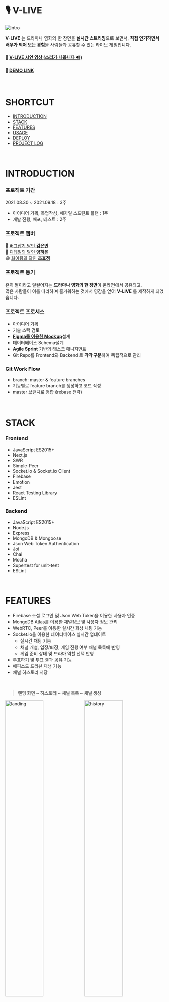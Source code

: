# 🎙 V-LIVE

<img src="readme.asset/play.gif" alt="intro">

**V-LIVE** 는 드라마나 영화의 한 장면을 **실시간 스트리밍**으로 보면서, **직접 연기하면서 배우가 되어 보는 경험**을 사람들과 공유할 수 있는 라이브 게임입니다.

#### 🔗 **[V-LIVE 시연 영상 (소리가 나옵니다 🔊) ](https://awwdwd.s3.ap-northeast-2.amazonaws.com/vlive_%E1%84%89%E1%85%B5%E1%84%8B%E1%85%A7%E1%86%AB+%E1%84%8B%E1%85%A7%E1%86%BC%E1%84%89%E1%85%A1%E1%86%BC.mp4)**

#### 🔗 **[DEMO LINK](https://www.vlive.live/)**

<br>

# **SHORTCUT**

- [INTRODUCTION](#INTRODUCTION)
- [STACK](#STACK)
- [FEATURES](#FEATURES)
- [USAGE](#USAGE)
- [DEPLOY](#DEPLOY)
- [PROJECT LOG](#PROJECT-LOG)

<br>

# INTRODUCTION

### **프로젝트 기간**

2021.08.30 ~ 2021.09.18 : 3주

- 아이디어 기획, 목업작성, 애자일 스프린트 플랜 : 1주
- 개발 진행, 배포, 테스트 : 2주

### **프로젝트 멤버**

🐞 [버그잡기 달인 **김은빈**](https://github.com/stitchy11)<br>
🤹 [디테일의 달인 **양하윤**](https://github.com/mycolki)<br>
😃 [화이팅의 달인 **조효정**](https://github.com/julian-jeong)

### **프로젝트 동기**

흔히 짤이라고 일컬어지는 **드라마나 영화의 한 장면**이 온라인에서 공유되고, <br>많은 사람들이 이를 따라하며 즐거워하는 것에서 영감을 얻어 **V-LIVE** 를 제작하게 되었습니다.

### **프로젝트 프로세스**

- 아이디어 기획
- 기술 스택 검토
- [**Figma를 이용한 Mockup**](https://www.figma.com/file/JoxQgsA29zX7TaaEXHeIkC/Dubbing-Game?node-id=0%3A1)설계
- 데이터베이스 Schema설계
- **Agile Sprint** 기반의 태스크 매니지먼트
- Git Repo를 Frontend와 Backend 로 **각각 구분**하여 독립적으로 관리

### **Git Work Flow**

- branch: master & feature branches
- 기능별로 feature branch를 생성하고 코드 작성
- master 브랜치로 병합 (rebase 전략)

<br>

# STACK

### **Frontend**

- JavaScript ES2015+
- Next.js
- SWR
- Simple-Peer
- Socket.io & Socket.io Client
- Firebase
- Emotion
- Jest
- React Testing Library
- ESLint

### **Backend**

- JavaScript ES2015+
- Node.js
- Express
- MongoDB & Mongoose
- Json Web Token Authentication
- Joi
- Chai
- Mocha
- Supertest for unit-test
- ESLint

<br>

# FEATURES

- Firebase 소셜 로그인 및 Json Web Token을 이용한 사용자 인증
- MongoDB Atlas를 이용한 채널정보 및 사용자 정보 관리
- WebRTC, Peer를 이용한 실시간 화상 채팅 기능
- Socket.io을 이용한 데이터베이스 실시간 업데이트
  - 실시간 채팅 기능
  - 채널 개설, 입장/퇴장, 게임 진행 여부 채널 목록에 반영
  - 게임 준비 상태 및 드라마 역할 선택 반영
- 투표하기 및 투표 결과 공유 기능
- 에피소드 프리뷰 재생 기능
- 채널 히스토리 저장

<br>

> **랜딩 화면 ~ 히스토리 ~ 채널 목록 ~ 채널 생성**

<div>
<img style="width: 49%" src="readme.asset/landing.jpg" alt="landing">
<img style="width: 49%" src="readme.asset/history.jpg" alt="history">
<img style="width: 49%" src="readme.asset/channel-list.jpg" alt="channel-list">
<img style="width: 49%" src="readme.asset/create-channel.jpg" alt="create-channel">
</div>

<br>

> **역할 선택**

<img style="width: 80%"  src="readme.asset/select.gif" alt="preview">

<br>

> **실시간 더빙 연기**

<img style="width: 80%"  src="readme.asset/dubbing.gif" alt="dubbing">

<br>

> **연기 투표**

<img style="width: 80%"  src="readme.asset/voting.gif" alt="voting">

<br>

<details>
  <summary><b>게임 화면 별 상세 기능 보기</b></summary>

<br>

**Landing Page: 최근 히스토리**

- 종료된 채널의 드라마 에피소드와 참여했던 사용자들의 투표결과를 확인할 수 있습니다.
- 초기 랜딩 화면에 목록으로 보여지며, 로그인하지 않더라도 누구든지 히스토리를 열람할 수 있습니다.

**Main Page : 채널 목록/ 대기실**

- 로그인
  - Firebase 기반의 소셜 로그인
  - JSON WebToken을 이용한 인증
  - 인증이 된 사용자에 한하여 채널을 개설하고 채널에 입장하여 게임에 참여할 수 있습니다.
- 프리뷰
  - 에피소드를 미리보기 할 수 있는 기능으로,
    채널 입장 전, 충분히 혼자 연습해볼 수 있는 기회를 제공합니다.
- 채널개설
  - 채널의 이름을 작성하고, 드라마 에피소드를 선택하여 채널을 개설할 수 있습니다.
  - 선택한 에피소드의 배우들의 역할과 인원이 정해진 채널이 개설되고, 호스트는 첫 번째 참여자로 채널에 입장하게 됩니다.
- 채널 입장
  - 다른 사용자들이 실시간으로 개설하는 채널을 볼 수 있고, 자유롭게 채널에 입장할 수 있습니다.
  - 실시간으로 채널에 입장 및 퇴장하는 유저들의 숫자를 확인할 수 있습니다.
  - Onair/Waiting 등의 채널상태를 보고 진행중인 채널인지, 대기중인 채널인지 미리 확인할 수 있습니다.

**Channel Page: 실시간 라이브**

- 배역선택 / 준비
  - 채널에 입장하고 READY 버튼을 눌러서 원하는 배역을 선택할 수 있습니다.
  - 유저의 닉네임 옆에, 선택한 배역이 표시됩니다.
  - 이미 다른 사용자가 선택한 배역은 중복으로 선택할 수 없습니다.
  - 모든 유저가 배역을 선택했다면, 호스트는 START버튼을 눌러서 라이브를 시작할 수 있습니다.
- 채팅
  - 사용자들은 채널 내에서 자유롭게 채팅으로 소통할 수 있습니다.
  - 카메라/마이크를 통해 화면을 보면서 화상/음성으로 소통할 수 있습니다.
- 라이브
  - 실시간 스트리밍서비스이기 때문에 마치 한 자리에 있는 것처럼, 모든 사용자가 동시에 같은 비디오와 오디오를 공유할 수 있습니다.
  - 에피소드 영상에 나오는 본인이 맡은 배우의 대사를 따라하면서 혼신의 연기를 합니다.
- 투표
  - 영상이 끝나고, 최고의 명연기를 보여준 배우에게 투표합니다.
  - 투표가 종료되면 배우별로 각 집계된 표수를 보여주고 가장 많은 표를 받은 배우를 보여줍니다.
  - 투표결과는 히스토리에 저장되어 랜딩화면의 최근히스토리에 기록됩니다.
  </details>

<br>

# USAGE

### **Requirements**

- 최신 버전의 Chrome Browser 사용을 권장합니다.
- 마이크 / 카메라 접근 권한 승인이 필요합니다.
- Local에서 실행하기 위해 사전 준비가 필요합니다.
  - [Firebase API Key](https://firebase.google.com/?hl=ko)
  - [MongoDB](https://www.mongodb.com/)

### **Installation**

Root 디렉토리에 `.env` 파일을 생성하고, 다음 환경변수를 입력하고 실행합니다.

- Frontend

  ```jsx
  NEXT_PUBLIC_FIREBASE_API_KEY>
  NEXT_PUBLIC_FIREBASE_AUTH_DOMAIN>
  NEXT_PUBLIC_FIREBASE_PROJECT_ID>
  NEXT_PUBLIC_FIREBASE_STORAGEBUCKET>
  NEXT_PUBLIC_FIREBASE_MESSAGING_SENDER_ID>
  NEXT_PUBLIC_FIREBASE_APP_ID>
  NEXT_PUBLIC_FIREBASE_DATABASE_URL>
  NEXT_PUBLIC_API_URL=https://api.vlive.live
  ```

  ```jsx
  $ git clone https://github.com/voicelive/VLive_frontend.git
  $ cd VLive_frontend
  $ npm install
  $ npm start
  ```

- Backend

  ```jsx
  MONGO_DB_URL>
  TOKEN_SECRET_KEY>
  ```

  ```jsx
  $ git clone https://github.com/voicelive/VLive_backend.git
  $ cd VLive_backend
  $ npm install
  $ npm start
  ```

<br>

# DEPLOY

- AWS Elastic Beanstalk를 사용하여 애플리케이션 배포 및 관리
- Pipeline을 이용한 배포 자동화 구현

- **Frontend** : https://www.vlive.live

- **Backend** : https://api.vlive.live

<br>

# PROJECT LOG

### **팀 프로젝트 협업**

게임의 흐름 특성상, 대부분의 기능들이 소켓 이벤트 기반이라 각 기능 간의 연속성과 의존성이 높았습니다. 기능 테스트를 할 때도 연관된 다른 기능들에 영향을 많이 받는 구조였기 때문에 각 기능들의 관계를 정립하는 시간을 많이 가졌습니다.

그리고 팀원 모두 협업이 처음이었기 때문에 Github를 통한 Git flow 를 따라가는 데에 난항이 있었습니다. 프로젝트 초반, 부족한 코드리뷰 후에 에러 처리 안된 상태의 코드가 master 에 merge 가 되기도 하고, rebase 처리가 완벽히 되지 않아서 에러가 빈번하게 일어나기도 했습니다.
이를 해결하기 위해 merge 전 오프라인 코드 리뷰 시스템을 도입하면서 활발한 커뮤니케이션이 이루어졌고, 이 때 깃 브랜치 전략에 대한 방향성도 통일되어 프로젝트를 안정적으로 진행할 수 있었습니다.

결과적으로 소통 부재로 인한 팀원간의 갈등은 없었지만, 초기에 시간을 효율적으로 사용하지 못해 후반부에 육체적 피로감이 컸던 부분은 많은 아쉬움으로 남습니다.

### **프로젝트 배포 시행착오**

이전에 경험했던 React 와는 다르게 Next 와 서버 단에서의 소켓 연결이 정상적으로 진행되지 않아 Next.js 내에서 커스텀서버를 만들어 소켓을 연결하는 방식으로 진행하게 되었습니다. 하지만 Vercel에서는 커스텀 서버의 배포는 지원하지 않는 것을 배포 단계에서 알게 되었고 다음 솔루션으로 시도했습니다.

1. Next.js 의 page 폴더에 API 엔드 포인트를 추가하고<br>기존 커스텀 서버의 socket 로직을 옮기는 방법
2. AWS 를 이용해 배포하는 방법

첫 번째 방법으로 시도하고 재배포했으나, 기대와 달리 새로 작성한 API 요청이 전달되지 않았습니다. 코드를 옮기는 데에 실수가 있거나 로직적인 결함은 없었지만 추측에 기대어 실행했던 방법이었기 때문에 보다 확실한 두 번째 방법으로 진행했고 성공적으로 배포가 되었습니다. 다만 AWS 로 배포하는 경우에는 Vercel 에서 build 과정을 생략해주는 기능이 지원되지 않기 때문에, 매번 push 를 할 때마다 build 를 다시 해야 하는 번거로움이 생겼습니다. 배포 시행착오를 거듭하면서 사전 조사의 중요성에 대해 강한 교훈을 얻게 되었습니다.

### **Socket 이벤트 성능 해결**

게임 진행 특성상 소켓 이벤트가 2개 이상의 컴포넌트에서 다중으로 연결되어 있는 경우가 많아서 잦은 테스트와 충돌을 보완하는 데에 생각보다 많은 시간이 걸렸습니다. 사용자의 채널 입장/퇴장을 관리하는 컴포넌트에서 useSWR 이 반환한 mutate 를 이용해 소켓 이벤트로 받은 유저정보를 DB 에 업데이트하는 과정에서 서버 단으로 불필요한 HTTP 요청이 과도하게 들어가는 등, 결과적으로 실시간성이 보장되지 않고 렌더링이 늦어지는 문제가 생겼습니다. 확인 결과 hook 의 리턴값으로 활용하던 socketClient 내부에서 이벤트리스너가 제거되지 않아 생긴 누수 문제임을 파악하고 클린업함수를 추가하는 방법으로 문제를 해결할 수 있었습니다

### **WebRTC & Socket Event**

사용자가 채널에 입장했을 때 peer 연결 및 비디오 스트리밍을 위해 `Channel` 컴포넌트에서 입장한 유저의 정보를 채널의 타 사용자들에게 전달하는 소켓 이벤트를 발생시켰으나, 하위의 `Video` 컴포넌트에 있던 이벤트리스너가 정상적으로 해당 이벤트를 수신하지 못해 peer 연결과 스트리밍이 잘 이루어지지 않았습니다. 하위 `Video` 컴포넌트의 useEffect 내부의 stream 을 생성하는 비동기함수가 실행된 다음에 이벤트리스너가 생성되도록 작성되어 있었기 때문에,
상위 컴포넌트에서 이벤트를 보내는 함수가 먼저 실행되었고, 해당이벤트를 수신할 리스너의 부재가 원인이었습니다.

실시간으로 빠르게 이루어지는 소켓의 특성을 이해하고 순서가 보장되도록 `Channel` 컴포넌트에서 stream 및 소켓이벤트 관련 로직을 동시에 컨트롤하는 방향으로 문제를 해결할 수 있었습니다.
비동기작업과 소켓 이벤트의 실시간성을 함께 고려하지 못한 부분에서 비롯된 이슈었지만, 결과적으로 컴포넌트의 단방향성을 상기하여 상위 컴포넌트에서는 소켓과 peer 를 연결하는 비즈니스로직을 담당하고 하위 컴포넌트에서는 생성된 stream 을 렌더링만 하도록 관심사를 분리할 수 있었습니다.
